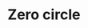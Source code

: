 ---
title: Zero circle
tags: ["zero", "circle", "number", "count", "empty", "null", "nil"]
icon: zero-circle
svg: '<svg xmlns="http://www.w3.org/2000/svg" width="24" height="24" fill="none" viewBox="0 0 24 24" stroke-width="1.5" stroke-linecap="round" stroke-linejoin="round" stroke="currentColor"><circle cx="12" cy="12" r="9"/><path d="M9.5 13.5v-3a2.5 2.5 0 0 1 5 0v3a2.5 2.5 0 0 1-5 0"/></svg>'
---